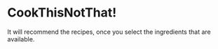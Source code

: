 # CookThisNotThat!
It will recommend the recipes, once you select the ingredients that are available.

